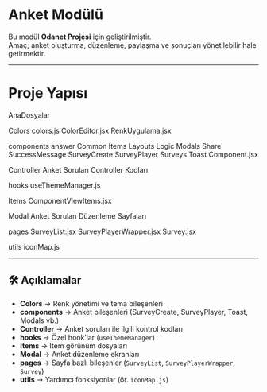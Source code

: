 #  Anket Modülü

Bu modül **Odanet Projesi** için geliştirilmiştir.  
Amaç; anket oluşturma, düzenleme, paylaşma ve sonuçları yönetilebilir hale getirmektir.  

---

#  Proje Yapısı

AnaDosyalar


Colors
  colors.js
  ColorEditor.jsx
  RenkUygulama.jsx

components
  answer
  Common
  Items
  Layouts
  Logic
  Modals
  Share
  SuccessMessage
  SurveyCreate
  SurveyPlayer
  Surveys
  Toast
  Component.jsx

Controller
  Anket Soruları Controller Kodları

hooks
  useThemeManager.js

Items
  ComponentViewItems.jsx

Modal
  Anket Soruları Düzenleme Sayfaları

pages
  SurveyList.jsx
  SurveyPlayerWrapper.jsx
  Survey.jsx


utils
  iconMap.js

---

## 🛠️ Açıklamalar

- **Colors** → Renk yönetimi ve tema bileşenleri  
- **components** → Anket bileşenleri (SurveyCreate, SurveyPlayer, Toast, Modals vb.)  
- **Controller** → Anket soruları ile ilgili kontrol kodları  
- **hooks** → Özel hook’lar (`useThemeManager`)  
- **Items** → Item görünüm dosyaları  
- **Modal** → Anket düzenleme ekranları  
- **pages** → Sayfa bazlı bileşenler (`SurveyList`, `SurveyPlayerWrapper`, `Survey`)  
- **utils** → Yardımcı fonksiyonlar (ör. `iconMap.js`)  





